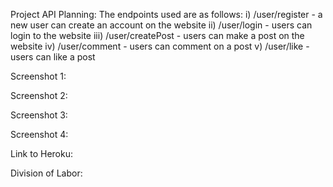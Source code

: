 Project API Planning:
The endpoints used are as follows:
i) /user/register - a new user can create an account on the website
ii) /user/login - users can login to the website 
iii) /user/createPost - users can make a post on the website
iv) /user/comment - users can comment on a post
v) /user/like - users can like a post

Screenshot 1:


Screenshot 2:


Screenshot 3:


Screenshot 4:


Link to Heroku:


Division of Labor:


